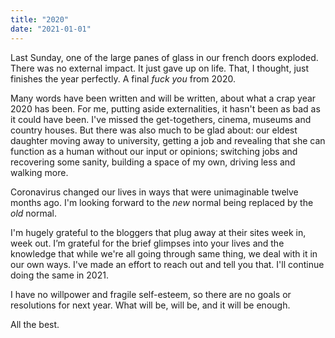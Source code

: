 ```yaml
---
title: "2020"
date: "2021-01-01"
---
```


Last Sunday, one of the large panes of glass in our french doors exploded. There was no external impact. It just gave up on life. That, I thought, just finishes the year perfectly. A final _fuck you_ from 2020.
<!--more-->

Many words have been written and will be written, about what a crap year 2020 has been. For me, putting aside externalities, it hasn't been as bad as it could have been. I've missed the get-togethers, cinema, museums and country houses. But there was also much to be glad about: our eldest daughter moving away to university, getting a job and revealing that she can function as a human without our input or opinions; switching jobs and recovering some sanity, building a space of my own, driving less and walking more.

Coronavirus changed our lives in ways that were unimaginable twelve months ago. I'm looking forward to the _new_ normal being replaced by the _old_ normal.

I'm hugely grateful to the bloggers that plug away at their sites week in, week out. I’m grateful for the brief glimpses into your lives and the knowledge that while we're all going through same thing, we deal with it in our own ways. I've made an effort to reach out and tell you that. I'll continue doing the same in 2021.

I have no willpower and fragile self-esteem, so there are no goals or resolutions for next year. What will be, will be, and it will be enough.

All the best.
